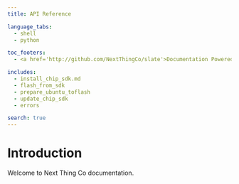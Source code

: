 ```yaml
---
title: API Reference

language_tabs:
  - shell
  - python

toc_footers:
  - <a href='http://github.com/NextThingCo/slate'>Documentation Powered by Slate</a>

includes:
  - install_chip_sdk.md
  - flash_from_sdk
  - prepare_ubuntu_toflash
  - update_chip_sdk
  - errors

search: true
---
```


# Introduction

Welcome to Next Thing Co documentation.
